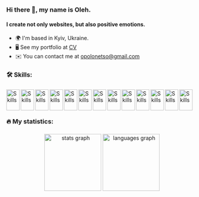 ### Hi there 👋, my name is Oleh.

#### I create not only websites, but also positive emotions.

* 🌍 I'm based in Kyiv, Ukraine.
* 🖥️ See my portfolio at [CV](https://drive.google.com/file/d/18C4uZ_0fS-cwbOGShX61Q4erE2vTDglh/view)
* ✉️ You can contact me at [opolonetso@gmail.com](mailto:opolonetso@gmail.com)

###

<h3 align="left">🛠   Skills:</h3>

###

<div align="left">
<img src="https://cdn.jsdelivr.net/gh/devicons/devicon/icons/html5/html5-original.svg" alt="Skills" align="left" width="35" height="55"/>
<img src="https://cdn.jsdelivr.net/gh/devicons/devicon/icons/css3/css3-original.svg" alt="Skills" align="left" width="35" height="55"/>
<img src="https://cdn.jsdelivr.net/gh/devicons/devicon/icons/javascript/javascript-original.svg" alt="Skills" align="left" width="35" height="55"/>
<img src="https://cdn.jsdelivr.net/gh/devicons/devicon/icons/typescript/typescript-original.svg" alt="Skills" align="left" width="35" height="55"/>
<img src="https://cdn.jsdelivr.net/gh/devicons/devicon/icons/react/react-original.svg" alt="Skills" align="left" width="35" height="55"/>
<img src="https://cdn.jsdelivr.net/gh/devicons/devicon/icons/redux/redux-original.svg" alt="Skills" align="left" width="35" height="55"/>
<img src="https://cdn.jsdelivr.net/gh/devicons/devicon/icons/webpack/webpack-original.svg" alt="Skills" align="left" width="35" height="55"/>
<img src="https://cdn.jsdelivr.net/gh/devicons/devicon/icons/figma/figma-original.svg" alt="Skills" align="left" width="35" height="55"/>
<img src="https://cdn.jsdelivr.net/gh/devicons/devicon/icons/canva/canva-original.svg" alt="Skills" align="left" width="35" height="55"/>
<img src="https://cdn.jsdelivr.net/gh/devicons/devicon/icons/slack/slack-original.svg" alt="Skills" align="left" width="35" height="55"/>
<img src="https://cdn.jsdelivr.net/gh/devicons/devicon/icons/vscode/vscode-original.svg" alt="Skills" align="left" width="35" height="55"/>
<img src="https://cdn.jsdelivr.net/gh/devicons/devicon/icons/git/git-original.svg" alt="Skills" align="left" width="35" height="55"/>
<img src="https://cdn.jsdelivr.net/gh/devicons/devicon/icons/trello/trello-plain.svg" alt="Skills" align="left" width="35" height="55"/>
</div>
<br />
<br />
<br />

###

<h3 align="left">🔥   My statistics:</h3>

###

<div align="center">
  <img src="https://github-readme-stats.vercel.app/api?username=olegopolonets&hide_title=false&hide_rank=false&show_icons=true&include_all_commits=true&count_private=true&disable_animations=false&theme=dracula&locale=en&hide_border=false&order=1" height="150" alt="stats graph"  />
  <img src="https://github-readme-stats.vercel.app/api/top-langs?username=olegopolonets&locale=en&hide_title=false&layout=compact&card_width=320&langs_count=5&theme=dracula&hide_border=false&order=2" height="150" alt="languages graph"  />
</div>

###
